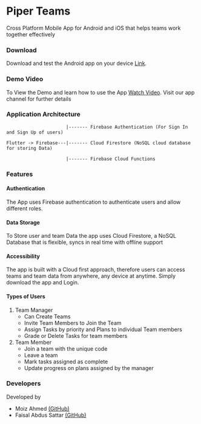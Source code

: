 # Piper Teams
Cross Platform Mobile App for Android and iOS that helps teams work together effectively

### Download

Download and test the Android app on your device [Link](https://drive.google.com/file/d/1lIc5MPWRpBo_sF0FWeimwf1ItUUEMtTi/view?usp=sharing).

### Demo Video 
To View the Demo and learn how to use the App [Watch Video](https://www.youtube.com/watch?v=3DRATu-SnRI).
Visit our app channel for further details

### Application Architecture 
```
                      |------- Firebase Authentication (For Sign In and Sign Up of users)
                      
Flutter -> Firebase---|------- Cloud Firestore (NoSQL cloud database for storing Data)

                      |------- Firebase Cloud Functions   
```

### Features 

#### Authentication 
The App uses Firebase authentication to authenticate users and allow different roles. 

#### Data Storage 
To Store user and team Data the app uses Cloud Firestore, a NoSQL Database that is flexible, syncs in real time with offline support

#### Accessibility
The app is built with a Cloud first approach, therefore users can access teams and team data from anywhere, any device at anytime. Simply download the app and Login.

#### Types of Users
1. Team Manager
   - Can Create Teams
   - Invite Team Members to Join the Team
   - Assign Tasks by priority and Plans to individual Team members
   - Grade or Delete Tasks for team members
2. Team Member
   - Join a team with the unique code
   - Leave a team
   - Mark tasks assigned as complete 
   - Update progress on plans assigned by the manager

### Developers 
Developed by 
- Moiz Ahmed [(GitHub)](https://github.com/moizahmed97)
- Faisal Abdus Sattar [(GitHub)](https://github.com/fsmonarchy)


